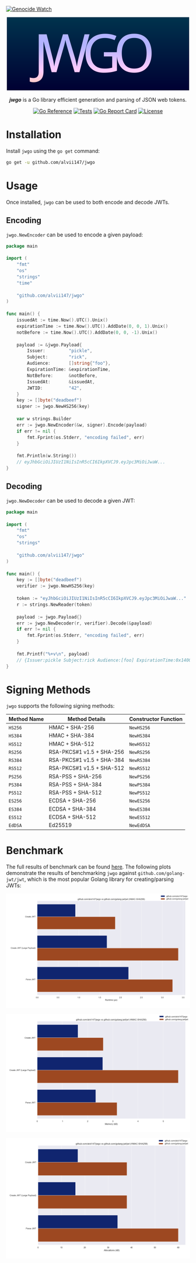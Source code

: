 [![Genocide Watch](https://hinds-banner.vercel.app/genocide-watch?variant=tatreez)](https://www.pcrf.net/)

<p align="center">
    <img alt="jwgo logo" src="docs/logo.svg" width=500 />
</p>

<p align="center">
    <strong><i>jwgo</i></strong> is a Go library efficient generation and parsing of JSON web tokens.
</p>

<div align="center">

[![Go Reference](https://pkg.go.dev/badge/github.com/alvii147/jwgo.svg)](https://pkg.go.dev/github.com/alvii147/jwgo) [![Tests](https://img.shields.io/github/actions/workflow/status/alvii147/jwgo/github-ci.yml?branch=main&label=tests&logo=github)](https://github.com/alvii147/jwgo/actions) [![Go Report Card](https://goreportcard.com/badge/github.com/alvii147/jwgo)](https://goreportcard.com/report/github.com/alvii147/jwgo) [![License](https://img.shields.io/github/license/alvii147/jwgo)](https://github.com/alvii147/jwgo/blob/main/LICENSE)

</div>

# Installation

Install `jwgo` using the `go get` command:

```bash
go get -u github.com/alvii147/jwgo
```

# Usage

Once installed, `jwgo` can be used to both encode and decode JWTs.

## Encoding

`jwgo.NewEncoder` can be used to encode a given payload:

```go
package main

import (
	"fmt"
	"os"
	"strings"
	"time"

	"github.com/alvii147/jwgo"
)

func main() {
	issuedAt := time.Now().UTC().Unix()
	expirationTime := time.Now().UTC().AddDate(0, 0, 1).Unix()
	notBefore := time.Now().UTC().AddDate(0, 0, -1).Unix()

	payload := &jwgo.Payload{
		Issuer:         "pickle",
		Subject:        "rick",
		Audience:       []string{"foo"},
		ExpirationTime: &expirationTime,
		NotBefore:      &notBefore,
		IssuedAt:       &issuedAt,
		JWTID:          "42",
	}
	key := []byte("deadbeef")
	signer := jwgo.NewHS256(key)

	var w strings.Builder
	err := jwgo.NewEncoder(&w, signer).Encode(payload)
	if err != nil {
		fmt.Fprint(os.Stderr, "encoding failed", err)
	}

	fmt.Println(w.String())
    // eyJhbGciOiJIUzI1NiIsInR5cCI6IkpXVCJ9.eyJpc3MiOiJwaW...
}
```

## Decoding

`jwgo.NewDecoder` can be used to decode a given JWT:

```go
package main

import (
	"fmt"
	"os"
	"strings"

	"github.com/alvii147/jwgo"
)

func main() {
	key := []byte("deadbeef")
	verifier := jwgo.NewHS256(key)

	token := "eyJhbGciOiJIUzI1NiIsInR5cCI6IkpXVCJ9.eyJpc3MiOiJwaW..."
	r := strings.NewReader(token)

	payload := jwgo.Payload{}
	err := jwgo.NewDecoder(r, verifier).Decode(&payload)
	if err != nil {
		fmt.Fprint(os.Stderr, "encoding failed", err)
	}

	fmt.Printf("%+v\n", payload)
	// {Issuer:pickle Subject:rick Audience:[foo] ExpirationTime:0x140000982f8 NotBefore:0x14000098300 IssuedAt:0x14000098308 JWTID:42}
}
```

# Signing Methods

`jwgo` supports the following signing methods:

Method Name | Method Details | Constructor Function
--- | --- | ---
`HS256` | HMAC + SHA-256 |  `NewHS256`
`HS384` | HMAC + SHA-384 | `NewHS384`
`HS512` | HMAC + SHA-512 | `NewHS512`
`RS256` | RSA-PKCS#1 v1.5 + SHA-256 | `NewRS256`
`RS384` | RSA-PKCS#1 v1.5 + SHA-384 | `NewRS384`
`RS512` | RSA-PKCS#1 v1.5 + SHA-512 | `NewRS512`
`PS256` | RSA-PSS + SHA-256 | `NewPS256`
`PS384` | RSA-PSS + SHA-384 | `NewPS384`
`PS512` | RSA-PSS + SHA-512 | `NewPS512`
`ES256` | ECDSA + SHA-256 | `NewES256`
`ES384` | ECDSA + SHA-384 | `NewES384`
`ES512` | ECDSA + SHA-512 | `NewES512`
`EdDSA` | Ed25519 | `NewEdDSA`

# Benchmark

The full results of benchmark can be found [here](benchmark/results.txt). The following plots demonstrate the results of benchmarking `jwgo` against `github.com/golang-jwt/jwt`, which is the most popular Golang library for creating/parsing JWTs:

![Runtime Benchmark Plot](benchmark/runtime_HS256.png)

![Memory Benchmark Plot](benchmark/memory_HS256.png)

![Allocations Benchmark Plot](benchmark/allocations_HS256.png)
